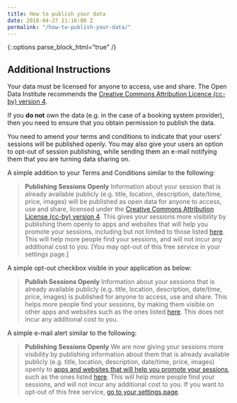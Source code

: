 ```yaml
---
title: How to publish your data
date: 2018-04-27 11:16:00 Z
permalink: "/how-to-publish-your-data/"
---
```


{::options parse_block_html="true" /}
<article class="title-row">

<h2 class="sub-heading-two">Additional Instructions</h2>

<div class="one">

Your data must be licensed for anyone to access, use and share. The Open Data Institute recommends the [Creative Commons Attribution Licence (cc-by) version 4](https://creativecommons.org/licenses/by/4.0/).

If you **do not** own the data (e.g. in the case of a booking system provider), then you need to ensure that you obtain permission to publish the data.

You need to amend your terms and conditions to indicate that your users' sessions will be published openly. You may also give your users an option to opt-out of session publishing, while sending them an e-mail notifying them that you are turning data sharing on.

A simple addition to your Terms and Conditions similar to the following:

> **Publishing Sessions Openly**
> Information about your session that is already available publicly (e.g. title, location, description, date/time, price, images) will be published as open data for anyone to access, use and share, licensed under the [Creative Commons Attribution License (cc-by) version 4](https://creativecommons.org/licenses/by/4.0/). This gives your sessions more visibility by publishing them openly to apps and websites that will help you promote your sessions, including but not limited to those listed [here](https://www.openactive.io/pioneers.html). This will help more people find your sessions, and will not incur any additional cost to you. [You may opt-out of this free service in your settings page.\]

A simple opt-out checkbox visible in your application as below:

> **Publish Sessions Openly**
> Information about your sessions that is already available publicly (e.g. title, location, description, date/time, price, images) is published for anyone to access, use and share. This helps more people find your sessions, by making them visible on other apps and websites such as the ones listed [here](https://www.openactive.io/pioneers.html). This does not incur any additional cost to you.

A simple e-mail alert similar to the following:

> **Publishing Sessions Openly**
> We are now giving your sessions more visibility by publishing information about them that is already available publicly (e.g. title, location, description, date/time, price, images) openly to [apps and websites that will help you promote your sessions](https://www.openactive.io/pioneers.html), such as the ones listed [here](https://www.openactive.io/pioneers.html). This will help more people find your sessions, and will not incur any additional cost to you. If you want to opt-out of this free service, [go to your settings page](https://www.openactive.io/technology.html#).
</div>

</article>
